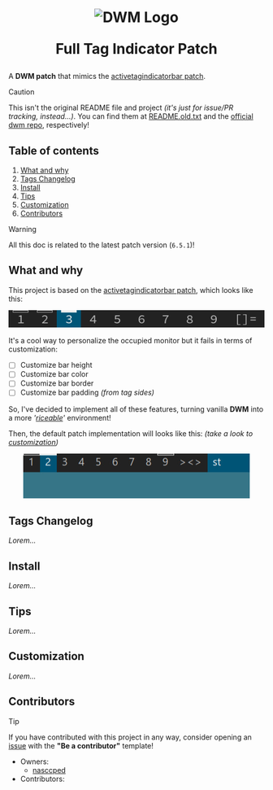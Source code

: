 <h1 align='center'>

![DWM Logo](dwm.png)

Full Tag Indicator Patch

</h1>

A **DWM patch** that mimics the [activetagindicatorbar patch].

[activetagindicatorbar patch]: https://dwm.suckless.org/patches/activetagindicatorbar/

> [!CAUTION]
>
> This isn't the original README file and project _(it's just for
> issue/PR tracking, instead...)_. You can find them at
> [README.old.txt] and the [official dwm repo], respectively!

[README.old.txt]: README.old.txt
[official dwm repo]: https://git.suckless.org/dwm

Table of contents
-----------------

1. [What and why]
2. [Tags Changelog]
3. [Install]
4. [Tips]
5. [Customization]
6. [Contributors]

[What and why]: #what-and-why
[Tags Changelog]: #tags-changelog
[Install]: #install
[Tips]: #tips
[Customization]: #customization
[Contributors]: #contributors

> [!WARNING]
>
> All this doc is related to the latest patch version (`6.5.1`)!

What and why
------------

This project is based on the [activetagindicatorbar patch], which
looks like this:

<div align='center'>

![activetagindicatorbar image sample](activetagindicatorbar.png)

</div>

[activetagindicatorbar patch]: https://dwm.suckless.org/patches/activetagindicatorbar/

It's a cool way to personalize the occupied monitor but it fails in
terms of customization:

- [ ] Customize bar height
- [ ] Customize bar color
- [ ] Customize bar border
- [ ] Customize bar padding _(from tag sides)_

So, I've decided to implement all of these features, turning vanilla
**DWM** into a more _'[riceable]'_ environment!

[riceable]: https://www.reddit.com/r/unixporn/comments/45l5if/what_is_the_etymology_of_the_word_rice/

Then, the default patch implementation will looks like this: _(take a
look to [customization])_

<div align='center'>

![patch feature image](default-patch.jpg)

</div>

[customization]: #customization

Tags Changelog
--------------

_Lorem..._

Install
-------

_Lorem..._

Tips
----

_Lorem..._

Customization
-------------

_Lorem..._

Contributors
------------

> [!TIP]
>
> If you have contributed with this project in any way, consider
> opening an [issue] with the **"Be a contributor"** template!

[issue]: https://github.com/nasccped/dwm-fulltag-indicator/issues

- Owners:
    - [nasccped](https://github.com/nasccped)
- Contributors:

